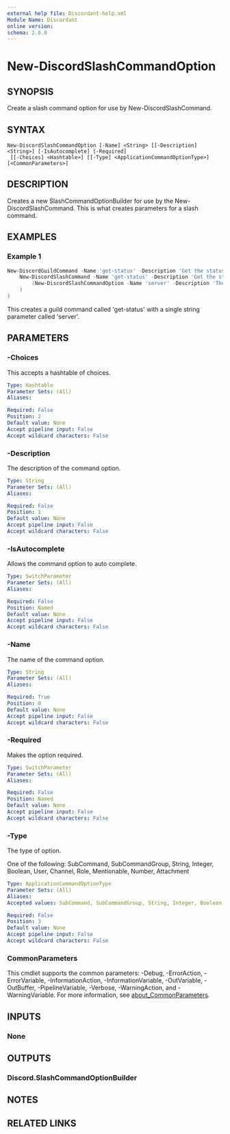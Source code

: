 ```yaml
---
external help file: Discordant-help.xml
Module Name: Discordant
online version:
schema: 2.0.0
---
```


# New-DiscordSlashCommandOption

## SYNOPSIS
Create a slash command option for use by New-DiscordSlashCommand.

## SYNTAX

```
New-DiscordSlashCommandOption [-Name] <String> [[-Description] <String>] [-IsAutocomplete] [-Required]
 [[-Choices] <Hashtable>] [[-Type] <ApplicationCommandOptionType>] [<CommonParameters>]
```

## DESCRIPTION
Creates a new SlashCommandOptionBuilder for use by the New-DiscordSlashCommand. This is what creates parameters for a slash command.

## EXAMPLES

### Example 1
```powershell
New-DiscordGuildCommand -Name 'get-status' -Description 'Get the status of a server' -Guild $guild -CommandBuilder (
    New-DiscordSlashCommand -Name 'get-status' -Description 'Get the status of a server' -Options @(
        (New-DiscordSlashCommandOption -Name 'server' -Description 'The selected server' -Type String)
    )
)
```

This creates a guild command called 'get-status' with a single string parameter called 'server'.

## PARAMETERS

### -Choices
This accepts a hashtable of choices.

```yaml
Type: Hashtable
Parameter Sets: (All)
Aliases:

Required: False
Position: 2
Default value: None
Accept pipeline input: False
Accept wildcard characters: False
```

### -Description
The description of the command option.

```yaml
Type: String
Parameter Sets: (All)
Aliases:

Required: False
Position: 1
Default value: None
Accept pipeline input: False
Accept wildcard characters: False
```

### -IsAutocomplete
Allows the command option to auto complete.

```yaml
Type: SwitchParameter
Parameter Sets: (All)
Aliases:

Required: False
Position: Named
Default value: None
Accept pipeline input: False
Accept wildcard characters: False
```

### -Name
The name of the command option.

```yaml
Type: String
Parameter Sets: (All)
Aliases:

Required: True
Position: 0
Default value: None
Accept pipeline input: False
Accept wildcard characters: False
```

### -Required
Makes the option required.

```yaml
Type: SwitchParameter
Parameter Sets: (All)
Aliases:

Required: False
Position: Named
Default value: None
Accept pipeline input: False
Accept wildcard characters: False
```

### -Type
The type of option.

One of the following: SubCommand, SubCommandGroup, String, Integer, Boolean, User, Channel, Role, Mentionable, Number, Attachment

```yaml
Type: ApplicationCommandOptionType
Parameter Sets: (All)
Aliases:
Accepted values: SubCommand, SubCommandGroup, String, Integer, Boolean, User, Channel, Role, Mentionable, Number, Attachment

Required: False
Position: 3
Default value: None
Accept pipeline input: False
Accept wildcard characters: False
```

### CommonParameters
This cmdlet supports the common parameters: -Debug, -ErrorAction, -ErrorVariable, -InformationAction, -InformationVariable, -OutVariable, -OutBuffer, -PipelineVariable, -Verbose, -WarningAction, and -WarningVariable. For more information, see [about_CommonParameters](http://go.microsoft.com/fwlink/?LinkID=113216).

## INPUTS

### None

## OUTPUTS

### Discord.SlashCommandOptionBuilder

## NOTES

## RELATED LINKS
